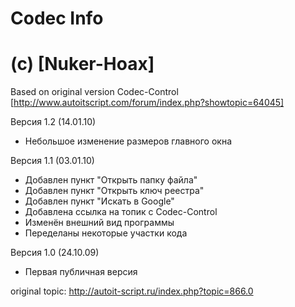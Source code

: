 # Codec Info
# (c) [Nuker-Hoax]
	
Based on original version Codec-Control [http://www.autoitscript.com/forum/index.php?showtopic=64045]

Версия 1.2 (14.01.10)
 * Небольшое изменение размеров главного окна
 
Версия 1.1 (03.01.10)
 * Добавлен пункт "Открыть папку файла"
 * Добавлен пункт "Открыть ключ реестра"
 * Добавлен пункт "Искать в Google"
 * Добавлена ссылка на топик с Codec-Control
 * Изменён внешний вид программы
 * Переделаны некоторые участки кода
 
Версия 1.0 (24.10.09)
 * Первая публичная версия

original topic:
http://autoit-script.ru/index.php?topic=866.0
